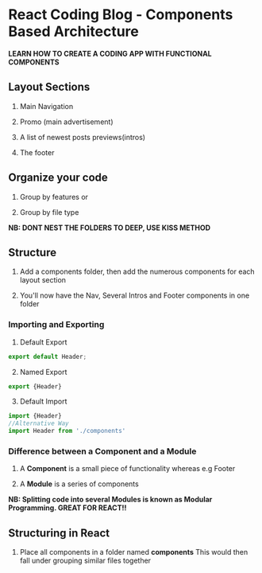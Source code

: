 # React Coding Blog - Components Based Architecture
**LEARN HOW TO CREATE A CODING APP WITH FUNCTIONAL COMPONENTS**

## Layout Sections

1. Main Navigation

2. Promo (main advertisement)

3. A list of newest posts previews(intros)

4. The footer

## Organize your code

1. Group by features or

2. Group by file type

**NB: DONT NEST THE FOLDERS TO DEEP, USE KISS METHOD**

## Structure 

1. Add a components folder, then add the numerous components for each layout section

2. You'll now have the Nav, Several Intros and Footer components in one folder

### Importing and Exporting

1. Default Export
```js
export default Header;
```

2. Named Export
```js
export {Header}
```

3. Default Import
```js
import {Header}
//Alternative Way
import Header from './components'
```

### Difference between a Component and a Module

1. A **Component** is a small piece of functionality whereas e.g Footer

2. A **Module** is a series of components

**NB: Splitting code into several Modules is known as Modular Programming. GREAT FOR REACT!!**

## Structuring in React

1. Place all components in a folder named **components** This would then fall under grouping similar files together
